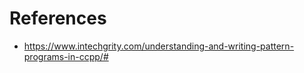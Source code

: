 <!-- https://github.com/adam-p/markdown-here/wiki/Markdown-Cheatsheet -->

References
=================
- https://www.intechgrity.com/understanding-and-writing-pattern-programs-in-ccpp/#